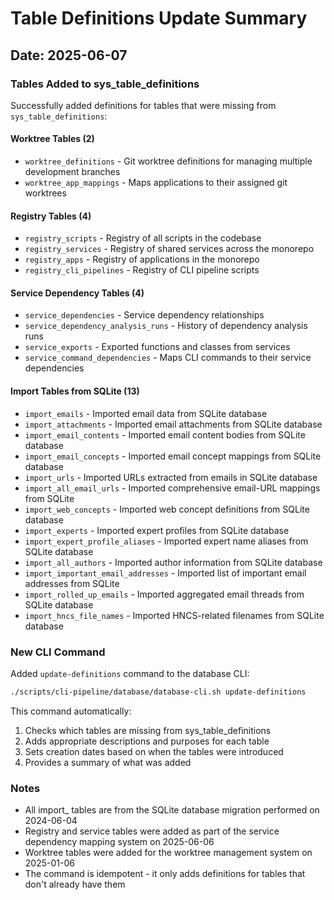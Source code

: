 # Table Definitions Update Summary

## Date: 2025-06-07

### Tables Added to sys_table_definitions

Successfully added definitions for tables that were missing from `sys_table_definitions`:

#### Worktree Tables (2)
- `worktree_definitions` - Git worktree definitions for managing multiple development branches
- `worktree_app_mappings` - Maps applications to their assigned git worktrees

#### Registry Tables (4)
- `registry_scripts` - Registry of all scripts in the codebase
- `registry_services` - Registry of shared services across the monorepo
- `registry_apps` - Registry of applications in the monorepo
- `registry_cli_pipelines` - Registry of CLI pipeline scripts

#### Service Dependency Tables (4)
- `service_dependencies` - Service dependency relationships
- `service_dependency_analysis_runs` - History of dependency analysis runs
- `service_exports` - Exported functions and classes from services
- `service_command_dependencies` - Maps CLI commands to their service dependencies

#### Import Tables from SQLite (13)
- `import_emails` - Imported email data from SQLite database
- `import_attachments` - Imported email attachments from SQLite database
- `import_email_contents` - Imported email content bodies from SQLite database
- `import_email_concepts` - Imported email concept mappings from SQLite database
- `import_urls` - Imported URLs extracted from emails in SQLite database
- `import_all_email_urls` - Imported comprehensive email-URL mappings from SQLite
- `import_web_concepts` - Imported web concept definitions from SQLite database
- `import_experts` - Imported expert profiles from SQLite database
- `import_expert_profile_aliases` - Imported expert name aliases from SQLite database
- `import_all_authors` - Imported author information from SQLite database
- `import_important_email_addresses` - Imported list of important email addresses from SQLite
- `import_rolled_up_emails` - Imported aggregated email threads from SQLite database
- `import_hncs_file_names` - Imported HNCS-related filenames from SQLite database

### New CLI Command

Added `update-definitions` command to the database CLI:
```bash
./scripts/cli-pipeline/database/database-cli.sh update-definitions
```

This command automatically:
1. Checks which tables are missing from sys_table_definitions
2. Adds appropriate descriptions and purposes for each table
3. Sets creation dates based on when the tables were introduced
4. Provides a summary of what was added

### Notes

- All import_ tables are from the SQLite database migration performed on 2024-06-04
- Registry and service tables were added as part of the service dependency mapping system on 2025-06-06
- Worktree tables were added for the worktree management system on 2025-01-06
- The command is idempotent - it only adds definitions for tables that don't already have them